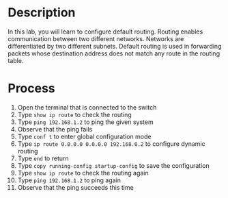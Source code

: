 # Description
In this lab, you will learn to configure default routing. Routing enables communication between two different networks. Networks are differentiated by two different subnets. Default routing is used in forwarding packets whose destination address does not match any route in the routing table.

# Process
1. Open the terminal that is connected to the switch
2. Type `show ip route` to check the routing
3. Type `ping 192.168.1.2` to ping the given system
4. Observe that the ping fails
5. Type `conf t` to enter global configuration mode
6. Type `ip route 0.0.0.0 0.0.0.0 192.168.0.2` to configure dynamic routing
7. Type `end` to return
8. Type `copy running-config startup-config` to save the configuration
9. Type `show ip route` to check the routing again
10. Type `ping 192.168.1.2` to ping again
11. Observe that the ping succeeds this time